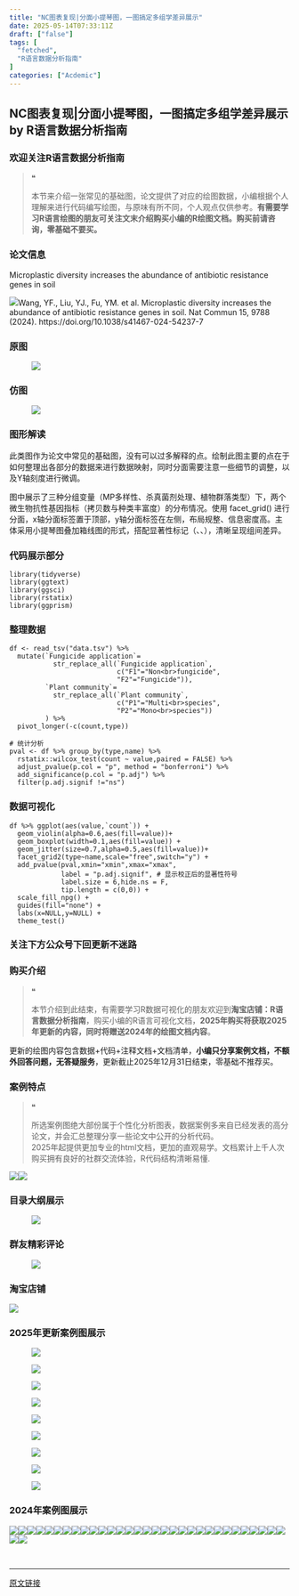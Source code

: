 ```yaml
---
title: "NC图表复现|分面小提琴图，一图搞定多组学差异展示"
date: 2025-05-14T07:33:11Z
draft: ["false"]
tags: [
  "fetched",
  "R语言数据分析指南"
]
categories: ["Acdemic"]
---
```

NC图表复现|分面小提琴图，一图搞定多组学差异展示 by R语言数据分析指南
------
<div><section data-tool="mdnice编辑器" data-website="https://www.mdnice.com" data-pm-slice="0 0 []"><h3 data-cacheurl="" data-remoteid="" data-tool="mdnice编辑器"><span></span><span><span leaf="">欢迎关注R语言数据分析指南</span></span><span></span></h3><blockquote><span><span leaf="">❝</span></span><p><span leaf="">本节来介绍一张常见的基础图，论文提供了对应的绘图数据，小编根据个人理解来进行代码编写绘图，与原味有所不同，个人观点仅供参考。</span><strong><span leaf="">有需要学习R语言绘图的朋友可关注文末介绍购买小编的R绘图文档。购买前请咨询，零基础不要买。</span></strong></p></blockquote><h3 data-cacheurl="" data-remoteid="" data-tool="mdnice编辑器"><span></span><span><span leaf="">论文信息</span></span><span></span></h3><p data-tool="mdnice编辑器"><span leaf="">Microplastic diversity increases the abundance of antibiotic resistance genes in soil</span></p><p data-tool="mdnice编辑器"><span leaf=""><img data-src="https://mmbiz.qpic.cn/mmbiz_png/EibnicgwScTAYykhTNqRC7V7jZHTHQ3g0J4WXNEdHpEdAsz39wB3Lwqylf4myGTA2gC40OCPbGOyk5JT0LADcIEA/640?wx_fmt=png&amp;from=appmsg" data-ratio="0.38981481481481484" data-type="png" data-w="1080" data-imgfileid="100046275" src="https://mmbiz.qpic.cn/mmbiz_png/EibnicgwScTAYykhTNqRC7V7jZHTHQ3g0J4WXNEdHpEdAsz39wB3Lwqylf4myGTA2gC40OCPbGOyk5JT0LADcIEA/640?wx_fmt=png&amp;from=appmsg">Wang, YF., Liu, YJ., Fu, YM. et al. Microplastic diversity increases the abundance of antibiotic resistance genes in soil. Nat Commun 15, 9788 (2024). https://doi.org/10.1038/s41467-024-54237-7</span></p><h3 data-cacheurl="" data-remoteid="" data-tool="mdnice编辑器"><span></span><span><span leaf="">原图</span></span><span></span></h3><figure data-tool="mdnice编辑器"><span leaf=""><img data-src="https://mmbiz.qpic.cn/mmbiz_png/EibnicgwScTAYykhTNqRC7V7jZHTHQ3g0JzA64xXVMc2yPcpHuMAKspib7sAKqUVibE4uXq22lwEJEeczdz3aQiapjA/640?wx_fmt=png&amp;from=appmsg" data-ratio="0.8187633262260128" data-type="png" data-w="938" data-imgfileid="100046277" src="https://mmbiz.qpic.cn/mmbiz_png/EibnicgwScTAYykhTNqRC7V7jZHTHQ3g0JzA64xXVMc2yPcpHuMAKspib7sAKqUVibE4uXq22lwEJEeczdz3aQiapjA/640?wx_fmt=png&amp;from=appmsg"></span></figure><h3 data-cacheurl="" data-remoteid="" data-tool="mdnice编辑器"><span></span><span><span leaf="">仿图</span></span><span></span></h3><figure data-tool="mdnice编辑器"><span leaf=""><img data-src="https://mmbiz.qpic.cn/mmbiz_png/EibnicgwScTAYykhTNqRC7V7jZHTHQ3g0JrbIHicYo7FgTOv5FoUhbbDA978mUpDtQkCiajhXwtr8x994Lcj3Z2fuA/640?wx_fmt=png&amp;from=appmsg" data-ratio="0.7657407407407407" data-type="png" data-w="1080" data-imgfileid="100046276" src="https://mmbiz.qpic.cn/mmbiz_png/EibnicgwScTAYykhTNqRC7V7jZHTHQ3g0JrbIHicYo7FgTOv5FoUhbbDA978mUpDtQkCiajhXwtr8x994Lcj3Z2fuA/640?wx_fmt=png&amp;from=appmsg"></span></figure><h3 data-cacheurl="" data-remoteid="" data-tool="mdnice编辑器"><span></span><span><span leaf="">图形解读</span></span><span></span></h3><p data-tool="mdnice编辑器"><span leaf="">此类图作为论文中常见的基础图，没有可以过多解释的点。绘制此图主要的点在于如何整理出各部分的数据来进行数据映射，同时分面需要注意一些细节的调整，以及Y轴刻度进行微调。</span></p><p data-tool="mdnice编辑器"><span leaf="">图中展示了三种分组变量（MP多样性、杀真菌剂处理、植物群落类型）下，两个微生物抗性基因指标（拷贝数与种类丰富度）的分布情况。使用 facet_grid() 进行分面，x轴分面标签置于顶部，y轴分面标签在左侧，布局规整、信息密度高。主体采用小提琴图叠加箱线图的形式，搭配显著性标记（、、），清晰呈现组间差异。</span></p><h3 data-cacheurl="" data-remoteid="" data-tool="mdnice编辑器"><span></span><span><span leaf="">代码展示部分</span></span><span></span></h3><pre data-tool="mdnice编辑器"><span data-cacheurl="" data-remoteid=""></span><code><span><span leaf="">library</span></span><span leaf="">(tidyverse)</span><span leaf=""><br></span><span><span leaf="">library</span></span><span leaf="">(ggtext)</span><span leaf=""><br></span><span><span leaf="">library</span></span><span leaf="">(ggsci)</span><span leaf=""><br></span><span><span leaf="">library</span></span><span leaf="">(rstatix)</span><span leaf=""><br></span><span><span leaf="">library</span></span><span leaf="">(ggprism)</span><span leaf=""><br></span></code></pre><h3 data-cacheurl="" data-remoteid="" data-tool="mdnice编辑器"><span></span><span><span leaf="">整理数据</span></span><span></span></h3><pre data-tool="mdnice编辑器"><span data-cacheurl="" data-remoteid=""></span><code><span leaf="">df &lt;- read_tsv(</span><span><span leaf="">"data.tsv"</span></span><span leaf="">) %&gt;% </span><span leaf=""><br></span><span leaf="">  mutate(`Fungicide application`=</span><span leaf=""><br></span><span leaf="">           str_replace_all(`Fungicide application`,</span><span leaf=""><br></span><span leaf="">                           c(</span><span><span leaf="">"F1"</span></span><span leaf="">=</span><span><span leaf="">"Non&lt;br&gt;fungicide"</span></span><span leaf="">,</span><span leaf=""><br></span><span leaf="">                           </span><span><span leaf="">"F2"</span></span><span leaf="">=</span><span><span leaf="">"Fungicide"</span></span><span leaf="">)),</span><span leaf=""><br></span><span leaf="">         `Plant community`= </span><span leaf=""><br></span><span leaf="">           str_replace_all(`Plant community`,</span><span leaf=""><br></span><span leaf="">                           c(</span><span><span leaf="">"P1"</span></span><span leaf="">=</span><span><span leaf="">"Multi&lt;br&gt;species"</span></span><span leaf="">,</span><span leaf=""><br></span><span leaf="">                           </span><span><span leaf="">"P2"</span></span><span leaf="">=</span><span><span leaf="">"Mono&lt;br&gt;species"</span></span><span leaf="">))</span><span leaf=""><br></span><span leaf="">         ) %&gt;% </span><span leaf=""><br></span><span leaf="">  pivot_longer(-c(count,type))</span><span leaf=""><br></span><span leaf=""><br></span><span><span leaf=""># 统计分析</span></span><span leaf=""><br></span><span leaf="">pval &lt;- df %&gt;% group_by(type,name) %&gt;%</span><span leaf=""><br></span><span leaf="">  rstatix::wilcox_test(count ~ value,paired = </span><span><span leaf="">FALSE</span></span><span leaf="">) %&gt;%</span><span leaf=""><br></span><span leaf="">  adjust_pvalue(p.col = </span><span><span leaf="">"p"</span></span><span leaf="">, method = </span><span><span leaf="">"bonferroni"</span></span><span leaf="">) %&gt;%</span><span leaf=""><br></span><span leaf="">  add_significance(p.col = </span><span><span leaf="">"p.adj"</span></span><span leaf="">) %&gt;% </span><span leaf=""><br></span><span leaf="">  filter(p.adj.signif !=</span><span><span leaf="">"ns"</span></span><span leaf="">)</span><span leaf=""><br></span></code></pre><h3 data-cacheurl="" data-remoteid="" data-tool="mdnice编辑器"><span></span><span><span leaf="">数据可视化</span></span><span></span></h3><pre data-tool="mdnice编辑器"><span data-cacheurl="" data-remoteid=""></span><code><span leaf="">df %&gt;% ggplot(aes(value,`count`)) +</span><span leaf=""><br></span><span leaf="">  geom_violin(alpha=</span><span><span leaf="">0.6</span></span><span leaf="">,aes(fill=value))+</span><span leaf=""><br></span><span leaf="">  geom_boxplot(width=</span><span><span leaf="">0.1</span></span><span leaf="">,aes(fill=value)) +</span><span leaf=""><br></span><span leaf="">  geom_jitter(size=</span><span><span leaf="">0.7</span></span><span leaf="">,alpha=</span><span><span leaf="">0.5</span></span><span leaf="">,aes(fill=value))+</span><span leaf=""><br></span><span leaf="">  facet_grid2(type~name,scale=</span><span><span leaf="">"free"</span></span><span leaf="">,</span><span><span leaf="">switch</span></span><span leaf="">=</span><span><span leaf="">"y"</span></span><span leaf="">) +</span><span leaf=""><br></span><span leaf="">  add_pvalue(pval,xmin=</span><span><span leaf="">"xmin"</span></span><span leaf="">,xmax=</span><span><span leaf="">"xmax"</span></span><span leaf="">, </span><span leaf=""><br></span><span leaf="">             label = </span><span><span leaf="">"p.adj.signif"</span></span><span leaf="">, </span><span><span leaf=""># 显示校正后的显著性符号</span></span><span leaf=""><br></span><span leaf="">             label.size = </span><span><span leaf="">6</span></span><span leaf="">,hide.ns = </span><span><span leaf="">F</span></span><span leaf="">, </span><span leaf=""><br></span><span leaf="">             tip.length = c(</span><span><span leaf="">0</span></span><span leaf="">,</span><span><span leaf="">0</span></span><span leaf="">)) +</span><span leaf=""><br></span><span leaf="">  scale_fill_npg() +</span><span leaf=""><br></span><span leaf="">  guides(fill=</span><span><span leaf="">"none"</span></span><span leaf="">) +</span><span leaf=""><br></span><span leaf="">  labs(x=</span><span><span leaf="">NULL</span></span><span leaf="">,y=</span><span><span leaf="">NULL</span></span><span leaf="">) +</span><span leaf=""><br></span><span leaf="">  theme_test()</span><span leaf=""><br></span></code></pre><h3 data-cacheurl="" data-remoteid="" data-tool="mdnice编辑器"><span></span><span><span leaf="">关注下方公众号下回更新不迷路</span></span><span></span></h3><section nodeleaf=""><mp-common-profile data-pluginname="mpprofile" data-nickname="R语言数据分析指南" data-alias="YanJANtwo" data-from="0" data-headimg="http://mmbiz.qpic.cn/mmbiz_png/EibnicgwScTAZF0rpeZII9Ltl26VbVagriczTria1fib3XgjwwHEHFjPzkmGpqWDVVHBSzhENictUM2iavAKiaM5lc9USw/0?wx_fmt=png" data-signature="R语言重症爱好者，喜欢绘制各种精美的图表，喜欢的小伙伴可以关注我，跟我一起学习" data-id="Mzg3MzQzNTYzMw==" data-is_biz_ban="0" data-service_type="1" data-verify_status="0"></mp-common-profile></section><h3 data-cacheurl="" data-remoteid="" data-tool="mdnice编辑器"><span></span><span><span leaf="">购买介绍</span></span><span></span></h3><blockquote><span><span leaf="">❝</span></span><p><span leaf="">本节介绍到此结束，有需要学习R数据可视化的朋友欢迎到</span><strong><span leaf="">淘宝店铺：R语言数据分析指南</span></strong><span leaf="">，购买小编的R语言可视化文档，</span><strong><span leaf="">2025年购买将获取2025年更新的内容，同时将赠送2024年的绘图文档内容</span></strong><span leaf="">。</span></p></blockquote><p data-tool="mdnice编辑器"><span leaf="">更新的绘图内容包含数据+代码+注释文档+文档清单，</span><strong><span leaf="">小编只分享案例文档，不额外回答问题，无答疑服务</span></strong><span leaf="">，更新截止2025年12月31日结束，零基础不推荐买。</span></p><h3 data-cacheurl="" data-remoteid="" data-tool="mdnice编辑器"><span></span><span><span leaf="">案例特点</span></span><span></span></h3><blockquote><span><span leaf="">❝</span></span><p><span leaf="">所选案例图绝大部份属于个性化分析图表，数据案例多来自已经发表的高分论文，并会汇总整理分享一些论文中公开的分析代码。</span><span leaf=""><br></span><span leaf="">2025年起提供更加专业的html文档，更加的直观易学。文档累计上千人次购买拥有良好的社群交流体验，R代码结构清晰易懂.</span></p></blockquote><p data-tool="mdnice编辑器"><span leaf=""><img data-src="https://mmbiz.qpic.cn/mmbiz_png/EibnicgwScTAYykhTNqRC7V7jZHTHQ3g0JWjAYFwv9CwlkialibNanH05JWMIl63jFQhiaqP4HazwZQoibG4z8ibpHkvg/640?wx_fmt=png&amp;from=appmsg" data-ratio="0.9481481481481482" data-type="png" data-w="1080" data-imgfileid="100046279" src="https://mmbiz.qpic.cn/mmbiz_png/EibnicgwScTAYykhTNqRC7V7jZHTHQ3g0JWjAYFwv9CwlkialibNanH05JWMIl63jFQhiaqP4HazwZQoibG4z8ibpHkvg/640?wx_fmt=png&amp;from=appmsg"><img data-src="https://mmbiz.qpic.cn/mmbiz_png/EibnicgwScTAYykhTNqRC7V7jZHTHQ3g0Jqjb4I1XIDFNwGLhC56YrEXJPl6ez9x3Np2Uibribxic72l0hNqvxs1ejg/640?wx_fmt=png&amp;from=appmsg" data-ratio="0.8712962962962963" data-type="png" data-w="1080" data-imgfileid="100046278" src="https://mmbiz.qpic.cn/mmbiz_png/EibnicgwScTAYykhTNqRC7V7jZHTHQ3g0Jqjb4I1XIDFNwGLhC56YrEXJPl6ez9x3Np2Uibribxic72l0hNqvxs1ejg/640?wx_fmt=png&amp;from=appmsg"></span></p><h3 data-cacheurl="" data-remoteid="" data-tool="mdnice编辑器"><span></span><span><span leaf="">目录大纲展示</span></span><span></span></h3><figure data-tool="mdnice编辑器"><span leaf=""><img data-src="https://mmbiz.qpic.cn/mmbiz_png/EibnicgwScTAYykhTNqRC7V7jZHTHQ3g0JX5MickcibyXyoSbCdAZibvBy771HNpZibEnjSnuGOyqa8aLT73BRLNTicEg/640?wx_fmt=png&amp;from=appmsg" data-ratio="0.44351851851851853" data-type="png" data-w="1080" data-imgfileid="100046283" src="https://mmbiz.qpic.cn/mmbiz_png/EibnicgwScTAYykhTNqRC7V7jZHTHQ3g0JX5MickcibyXyoSbCdAZibvBy771HNpZibEnjSnuGOyqa8aLT73BRLNTicEg/640?wx_fmt=png&amp;from=appmsg"></span></figure><h3 data-cacheurl="" data-remoteid="" data-tool="mdnice编辑器"><span></span><span><span leaf="">群友精彩评论</span></span><span></span></h3><figure data-tool="mdnice编辑器"><span leaf=""><img data-src="https://mmbiz.qpic.cn/mmbiz_png/EibnicgwScTAYykhTNqRC7V7jZHTHQ3g0JiahOQwFowmey8TcG8QruVXQIFoxlCdKd7wvHcyia3AsNVLrlNcJOVqLA/640?wx_fmt=png&amp;from=appmsg" data-ratio="0.4546296296296296" data-type="png" data-w="1080" data-imgfileid="100046280" src="https://mmbiz.qpic.cn/mmbiz_png/EibnicgwScTAYykhTNqRC7V7jZHTHQ3g0JiahOQwFowmey8TcG8QruVXQIFoxlCdKd7wvHcyia3AsNVLrlNcJOVqLA/640?wx_fmt=png&amp;from=appmsg"></span></figure><h3 data-cacheurl="" data-remoteid="" data-tool="mdnice编辑器"><span></span><span><span leaf="">淘宝店铺</span></span><span></span></h3><section nodeleaf=""><img data-src="https://mmbiz.qpic.cn/mmbiz_jpg/EibnicgwScTAbvhPDLGT8NaialEsht92PTYNJWpmVLfoYGic1uha5FyBrDCibibZCLjiazgvpT1XcdwibfVywD2el0VAgg/640?wx_fmt=jpeg" data-ratio="1.0210420841683367" data-s="300,640" data-type="jpeg" data-w="998" type="block" data-imgfileid="100019415" src="https://mmbiz.qpic.cn/mmbiz_jpg/EibnicgwScTAbvhPDLGT8NaialEsht92PTYNJWpmVLfoYGic1uha5FyBrDCibibZCLjiazgvpT1XcdwibfVywD2el0VAgg/640?wx_fmt=jpeg"></section><h3 data-cacheurl="" data-remoteid="" data-tool="mdnice编辑器"><span></span><span><span leaf="">2025年更新案例图展示</span></span><span></span></h3><figure data-tool="mdnice编辑器"><span leaf=""><img data-src="https://mmbiz.qpic.cn/mmbiz_jpg/EibnicgwScTAYykhTNqRC7V7jZHTHQ3g0Jzibeb4wP1IJ2YuvjPLoeKG1icUPIo3EJb4allQnGzpbpnibFkQDvDUuVw/640?wx_fmt=jpeg&amp;from=appmsg" data-ratio="0.475" data-type="jpeg" data-w="1080" data-imgfileid="100046282" src="https://mmbiz.qpic.cn/mmbiz_jpg/EibnicgwScTAYykhTNqRC7V7jZHTHQ3g0Jzibeb4wP1IJ2YuvjPLoeKG1icUPIo3EJb4allQnGzpbpnibFkQDvDUuVw/640?wx_fmt=jpeg&amp;from=appmsg"></span></figure><figure data-tool="mdnice编辑器"><span leaf=""><img data-src="https://mmbiz.qpic.cn/mmbiz_jpg/EibnicgwScTAYykhTNqRC7V7jZHTHQ3g0Jv794w1dhXwAyIHs486owhmsGUuPWg21R45eLDlQ2jvmO24rfJ1mbCQ/640?wx_fmt=jpeg&amp;from=appmsg" data-ratio="0.42777777777777776" data-type="jpeg" data-w="1080" data-imgfileid="100046284" src="https://mmbiz.qpic.cn/mmbiz_jpg/EibnicgwScTAYykhTNqRC7V7jZHTHQ3g0Jv794w1dhXwAyIHs486owhmsGUuPWg21R45eLDlQ2jvmO24rfJ1mbCQ/640?wx_fmt=jpeg&amp;from=appmsg"></span></figure><figure data-tool="mdnice编辑器"><span leaf=""><img data-src="https://mmbiz.qpic.cn/mmbiz_jpg/EibnicgwScTAYykhTNqRC7V7jZHTHQ3g0JSsnspcftm7Cnhiae7evaiclfg68AygBRZJhAXuVzsibL4mp4FcTM9lKdQ/640?wx_fmt=jpeg&amp;from=appmsg" data-ratio="0.41944444444444445" data-type="jpeg" data-w="1080" data-imgfileid="100046281" src="https://mmbiz.qpic.cn/mmbiz_jpg/EibnicgwScTAYykhTNqRC7V7jZHTHQ3g0JSsnspcftm7Cnhiae7evaiclfg68AygBRZJhAXuVzsibL4mp4FcTM9lKdQ/640?wx_fmt=jpeg&amp;from=appmsg"></span></figure><figure data-tool="mdnice编辑器"><span leaf=""><img data-src="https://mmbiz.qpic.cn/mmbiz_jpg/EibnicgwScTAYykhTNqRC7V7jZHTHQ3g0Jm1jFYLsWwuPkMm2ZtBiblCkXUwaAHQVHDZctlqIP9ClE721EMNViciaUw/640?wx_fmt=jpeg&amp;from=appmsg" data-ratio="0.4287037037037037" data-type="jpeg" data-w="1080" data-imgfileid="100046287" src="https://mmbiz.qpic.cn/mmbiz_jpg/EibnicgwScTAYykhTNqRC7V7jZHTHQ3g0Jm1jFYLsWwuPkMm2ZtBiblCkXUwaAHQVHDZctlqIP9ClE721EMNViciaUw/640?wx_fmt=jpeg&amp;from=appmsg"></span></figure><figure data-tool="mdnice编辑器"><span leaf=""><img data-src="https://mmbiz.qpic.cn/mmbiz_jpg/EibnicgwScTAYykhTNqRC7V7jZHTHQ3g0JAHviaqqBSoFOeRnjFkIYUH9nUic2X6XxhMicRnDPGib0de6G82zxG0pZJg/640?wx_fmt=jpeg&amp;from=appmsg" data-ratio="0.42592592592592593" data-type="jpeg" data-w="1080" data-imgfileid="100046289" src="https://mmbiz.qpic.cn/mmbiz_jpg/EibnicgwScTAYykhTNqRC7V7jZHTHQ3g0JAHviaqqBSoFOeRnjFkIYUH9nUic2X6XxhMicRnDPGib0de6G82zxG0pZJg/640?wx_fmt=jpeg&amp;from=appmsg"></span></figure><figure data-tool="mdnice编辑器"><span leaf=""><img data-src="https://mmbiz.qpic.cn/mmbiz_jpg/EibnicgwScTAYykhTNqRC7V7jZHTHQ3g0J6T5f77aWb774jqjnFLj97mMnv6mcOuG2N4aXTgunUPmvfSTcFugfqw/640?wx_fmt=jpeg&amp;from=appmsg" data-ratio="0.4212962962962963" data-type="jpeg" data-w="1080" data-imgfileid="100046288" src="https://mmbiz.qpic.cn/mmbiz_jpg/EibnicgwScTAYykhTNqRC7V7jZHTHQ3g0J6T5f77aWb774jqjnFLj97mMnv6mcOuG2N4aXTgunUPmvfSTcFugfqw/640?wx_fmt=jpeg&amp;from=appmsg"></span></figure><figure data-tool="mdnice编辑器"><span leaf=""><img data-src="https://mmbiz.qpic.cn/mmbiz_png/EibnicgwScTAYykhTNqRC7V7jZHTHQ3g0JJsgQ0wPAx2zPvrASCd09MLGpV9l8up0pK8Mx8BxWgl017G2detibGIQ/640?wx_fmt=png&amp;from=appmsg" data-ratio="0.4255555555555556" data-type="png" data-w="900" data-imgfileid="100046286" src="https://mmbiz.qpic.cn/mmbiz_png/EibnicgwScTAYykhTNqRC7V7jZHTHQ3g0JJsgQ0wPAx2zPvrASCd09MLGpV9l8up0pK8Mx8BxWgl017G2detibGIQ/640?wx_fmt=png&amp;from=appmsg"></span></figure><figure data-tool="mdnice编辑器"><span leaf=""><img data-src="https://mmbiz.qpic.cn/mmbiz_png/EibnicgwScTAYykhTNqRC7V7jZHTHQ3g0JGYktfR2Ne7QTDJlODbAVWiakRYpeE9qTVmVGXsjgov2RwNHqb2ibeDtw/640?wx_fmt=png&amp;from=appmsg" data-ratio="0.4255555555555556" data-type="png" data-w="900" data-imgfileid="100046285" src="https://mmbiz.qpic.cn/mmbiz_png/EibnicgwScTAYykhTNqRC7V7jZHTHQ3g0JGYktfR2Ne7QTDJlODbAVWiakRYpeE9qTVmVGXsjgov2RwNHqb2ibeDtw/640?wx_fmt=png&amp;from=appmsg"></span></figure><figure data-tool="mdnice编辑器"><span leaf=""><img data-src="https://mmbiz.qpic.cn/mmbiz_png/EibnicgwScTAYykhTNqRC7V7jZHTHQ3g0JnC30RiacMRUthKwoPe86ibSL5eaLxDIIG4BYgfYaAGz7hFS9laicSwV5Q/640?wx_fmt=png&amp;from=appmsg" data-ratio="0.4255555555555556" data-type="png" data-w="900" data-imgfileid="100046293" src="https://mmbiz.qpic.cn/mmbiz_png/EibnicgwScTAYykhTNqRC7V7jZHTHQ3g0JnC30RiacMRUthKwoPe86ibSL5eaLxDIIG4BYgfYaAGz7hFS9laicSwV5Q/640?wx_fmt=png&amp;from=appmsg"></span></figure><h3 data-cacheurl="" data-remoteid="" data-tool="mdnice编辑器"><span></span><span><span leaf="">2024年案例图展示</span></span><span></span></h3><p data-tool="mdnice编辑器"><span leaf=""><img data-src="https://mmbiz.qpic.cn/mmbiz_png/EibnicgwScTAYykhTNqRC7V7jZHTHQ3g0JYvrD54f4xfic3iaZWkvdAso7gSPJTybIHQrJCgPUgiam7ysYFAKzJn2KA/640?wx_fmt=png&amp;from=appmsg" data-ratio="0.4255555555555556" data-type="png" data-w="900" data-imgfileid="100046290" src="https://mmbiz.qpic.cn/mmbiz_png/EibnicgwScTAYykhTNqRC7V7jZHTHQ3g0JYvrD54f4xfic3iaZWkvdAso7gSPJTybIHQrJCgPUgiam7ysYFAKzJn2KA/640?wx_fmt=png&amp;from=appmsg"><img data-src="https://mmbiz.qpic.cn/mmbiz_png/EibnicgwScTAYykhTNqRC7V7jZHTHQ3g0JVyPib1xzB9ib4S23mAb8icEHHYmWk3FEYxhqRibdncH8dQtbmibcGoQRLEg/640?wx_fmt=png&amp;from=appmsg" data-ratio="0.4255555555555556" data-type="png" data-w="900" data-imgfileid="100046291" src="https://mmbiz.qpic.cn/mmbiz_png/EibnicgwScTAYykhTNqRC7V7jZHTHQ3g0JVyPib1xzB9ib4S23mAb8icEHHYmWk3FEYxhqRibdncH8dQtbmibcGoQRLEg/640?wx_fmt=png&amp;from=appmsg"><img data-src="https://mmbiz.qpic.cn/mmbiz_png/EibnicgwScTAYykhTNqRC7V7jZHTHQ3g0J4HSUOFu53v5LkZgZNhUMjkiauWDnRcBNZwGeuhiaVR2c2d0deKpJQAWQ/640?wx_fmt=png&amp;from=appmsg" data-ratio="0.4255555555555556" data-type="png" data-w="900" data-imgfileid="100046292" src="https://mmbiz.qpic.cn/mmbiz_png/EibnicgwScTAYykhTNqRC7V7jZHTHQ3g0J4HSUOFu53v5LkZgZNhUMjkiauWDnRcBNZwGeuhiaVR2c2d0deKpJQAWQ/640?wx_fmt=png&amp;from=appmsg"><img data-src="https://mmbiz.qpic.cn/mmbiz_png/EibnicgwScTAYykhTNqRC7V7jZHTHQ3g0JCZOGDNIDhW1bgL5motibGC1g1P10GFtNtc7g7zYARFG21MFsvYshQQA/640?wx_fmt=png&amp;from=appmsg" data-ratio="0.4255555555555556" data-type="png" data-w="900" data-imgfileid="100046294" src="https://mmbiz.qpic.cn/mmbiz_png/EibnicgwScTAYykhTNqRC7V7jZHTHQ3g0JCZOGDNIDhW1bgL5motibGC1g1P10GFtNtc7g7zYARFG21MFsvYshQQA/640?wx_fmt=png&amp;from=appmsg"><img data-src="https://mmbiz.qpic.cn/mmbiz_png/EibnicgwScTAYykhTNqRC7V7jZHTHQ3g0JWDEPweAvbg6o2hWc7q3iawQPaFezDRbXXqELHD8MBRDQrUnMc2CT5Pg/640?wx_fmt=png&amp;from=appmsg" data-ratio="0.4255555555555556" data-type="png" data-w="900" data-imgfileid="100046295" src="https://mmbiz.qpic.cn/mmbiz_png/EibnicgwScTAYykhTNqRC7V7jZHTHQ3g0JWDEPweAvbg6o2hWc7q3iawQPaFezDRbXXqELHD8MBRDQrUnMc2CT5Pg/640?wx_fmt=png&amp;from=appmsg"><img data-src="https://mmbiz.qpic.cn/mmbiz_png/EibnicgwScTAYykhTNqRC7V7jZHTHQ3g0JWAKTrFic4Fw0sH3PO7BibXtbM0icsTibibVc9R0GibmOqxSqibjc1qTm0658Q/640?wx_fmt=png&amp;from=appmsg" data-ratio="0.4255555555555556" data-type="png" data-w="900" data-imgfileid="100046297" src="https://mmbiz.qpic.cn/mmbiz_png/EibnicgwScTAYykhTNqRC7V7jZHTHQ3g0JWAKTrFic4Fw0sH3PO7BibXtbM0icsTibibVc9R0GibmOqxSqibjc1qTm0658Q/640?wx_fmt=png&amp;from=appmsg"><img data-src="https://mmbiz.qpic.cn/mmbiz_png/EibnicgwScTAYykhTNqRC7V7jZHTHQ3g0JmceYAHKeAPr0ngWOSLiacuGbWwcibX3fWDSyWlTarW5TfaibicBTBGx0pQ/640?wx_fmt=png&amp;from=appmsg" data-ratio="0.4255555555555556" data-type="png" data-w="900" data-imgfileid="100046298" src="https://mmbiz.qpic.cn/mmbiz_png/EibnicgwScTAYykhTNqRC7V7jZHTHQ3g0JmceYAHKeAPr0ngWOSLiacuGbWwcibX3fWDSyWlTarW5TfaibicBTBGx0pQ/640?wx_fmt=png&amp;from=appmsg"><img data-src="https://mmbiz.qpic.cn/mmbiz_png/EibnicgwScTAYykhTNqRC7V7jZHTHQ3g0J0Czq04RoPkcgFYOv9THbcPvicATnmFIRnic3ziaalq5zAwn0RkPjrvhsg/640?wx_fmt=png&amp;from=appmsg" data-ratio="0.4255555555555556" data-type="png" data-w="900" data-imgfileid="100046296" src="https://mmbiz.qpic.cn/mmbiz_png/EibnicgwScTAYykhTNqRC7V7jZHTHQ3g0J0Czq04RoPkcgFYOv9THbcPvicATnmFIRnic3ziaalq5zAwn0RkPjrvhsg/640?wx_fmt=png&amp;from=appmsg"><img data-src="https://mmbiz.qpic.cn/mmbiz_png/EibnicgwScTAYykhTNqRC7V7jZHTHQ3g0JfHroQyqMgvY4IESyX5X4LNPXrS5oTng6wsbIZ16zUnp1Q9qBiahm0Nw/640?wx_fmt=png&amp;from=appmsg" data-ratio="0.4255555555555556" data-type="png" data-w="900" data-imgfileid="100046299" src="https://mmbiz.qpic.cn/mmbiz_png/EibnicgwScTAYykhTNqRC7V7jZHTHQ3g0JfHroQyqMgvY4IESyX5X4LNPXrS5oTng6wsbIZ16zUnp1Q9qBiahm0Nw/640?wx_fmt=png&amp;from=appmsg"><img data-src="https://mmbiz.qpic.cn/mmbiz_png/EibnicgwScTAYykhTNqRC7V7jZHTHQ3g0J5CxEELbzVLle5FaTia9sAzCNywIMCqXiazcBiaIFeYboicqm10ReIrgPbQ/640?wx_fmt=png&amp;from=appmsg" data-ratio="0.4255555555555556" data-type="png" data-w="900" data-imgfileid="100046302" src="https://mmbiz.qpic.cn/mmbiz_png/EibnicgwScTAYykhTNqRC7V7jZHTHQ3g0J5CxEELbzVLle5FaTia9sAzCNywIMCqXiazcBiaIFeYboicqm10ReIrgPbQ/640?wx_fmt=png&amp;from=appmsg"><img data-src="https://mmbiz.qpic.cn/mmbiz_png/EibnicgwScTAYykhTNqRC7V7jZHTHQ3g0JL4F0NOgIE4cqWL763S3pSqVL0OMicrJHSbjuueOjmhHraeVCRwhQ76Q/640?wx_fmt=png&amp;from=appmsg" data-ratio="0.4255555555555556" data-type="png" data-w="900" data-imgfileid="100046304" src="https://mmbiz.qpic.cn/mmbiz_png/EibnicgwScTAYykhTNqRC7V7jZHTHQ3g0JL4F0NOgIE4cqWL763S3pSqVL0OMicrJHSbjuueOjmhHraeVCRwhQ76Q/640?wx_fmt=png&amp;from=appmsg"><img data-src="https://mmbiz.qpic.cn/mmbiz_png/EibnicgwScTAYykhTNqRC7V7jZHTHQ3g0JqWJJrAb2axYHe0boNmpLjdOwz2aBxGxDgrRdP5HtXKrzGmia0wQkJXA/640?wx_fmt=png&amp;from=appmsg" data-ratio="0.4255555555555556" data-type="png" data-w="900" data-imgfileid="100046300" src="https://mmbiz.qpic.cn/mmbiz_png/EibnicgwScTAYykhTNqRC7V7jZHTHQ3g0JqWJJrAb2axYHe0boNmpLjdOwz2aBxGxDgrRdP5HtXKrzGmia0wQkJXA/640?wx_fmt=png&amp;from=appmsg"><img data-src="https://mmbiz.qpic.cn/mmbiz_png/EibnicgwScTAYykhTNqRC7V7jZHTHQ3g0Jb81iaBDjcMrF4VmrdtKMnV1xMyYrVRHRgOjuulu2rYAj2aSZsdIQTRQ/640?wx_fmt=png&amp;from=appmsg" data-ratio="0.4255555555555556" data-type="png" data-w="900" data-imgfileid="100046301" src="https://mmbiz.qpic.cn/mmbiz_png/EibnicgwScTAYykhTNqRC7V7jZHTHQ3g0Jb81iaBDjcMrF4VmrdtKMnV1xMyYrVRHRgOjuulu2rYAj2aSZsdIQTRQ/640?wx_fmt=png&amp;from=appmsg"><img data-src="https://mmbiz.qpic.cn/mmbiz_png/EibnicgwScTAYykhTNqRC7V7jZHTHQ3g0JqDzwO2uuk0dic24blqibOwriaaIxnoIhx1Q6SLbT2WSgMJ4FibVDMRXzFQ/640?wx_fmt=png&amp;from=appmsg" data-ratio="0.4255555555555556" data-type="png" data-w="900" data-imgfileid="100046303" src="https://mmbiz.qpic.cn/mmbiz_png/EibnicgwScTAYykhTNqRC7V7jZHTHQ3g0JqDzwO2uuk0dic24blqibOwriaaIxnoIhx1Q6SLbT2WSgMJ4FibVDMRXzFQ/640?wx_fmt=png&amp;from=appmsg"><img data-src="https://mmbiz.qpic.cn/mmbiz_png/EibnicgwScTAYykhTNqRC7V7jZHTHQ3g0JT0f0bRicygCk8thnGzfdaWpqcMEoRwVtMOYasjQgEsQopdTRWWJWLNw/640?wx_fmt=png&amp;from=appmsg" data-ratio="0.4255555555555556" data-type="png" data-w="900" data-imgfileid="100046305" src="https://mmbiz.qpic.cn/mmbiz_png/EibnicgwScTAYykhTNqRC7V7jZHTHQ3g0JT0f0bRicygCk8thnGzfdaWpqcMEoRwVtMOYasjQgEsQopdTRWWJWLNw/640?wx_fmt=png&amp;from=appmsg"><img data-src="https://mmbiz.qpic.cn/mmbiz_png/EibnicgwScTAYykhTNqRC7V7jZHTHQ3g0JbwBRd59FQfwyTHY2OOq5Lib1DJg5DmLr7jLrxgMBUUC4FkbYJIdQ84Q/640?wx_fmt=png&amp;from=appmsg" data-ratio="0.4255555555555556" data-type="png" data-w="900" data-imgfileid="100046307" src="https://mmbiz.qpic.cn/mmbiz_png/EibnicgwScTAYykhTNqRC7V7jZHTHQ3g0JbwBRd59FQfwyTHY2OOq5Lib1DJg5DmLr7jLrxgMBUUC4FkbYJIdQ84Q/640?wx_fmt=png&amp;from=appmsg"><img data-src="https://mmbiz.qpic.cn/mmbiz_png/EibnicgwScTAYykhTNqRC7V7jZHTHQ3g0JENBHc9ibMDmMrYValetfu1v73AtqgIU4vhLIm5EHmGW2Gs6niaJIY0ibg/640?wx_fmt=png&amp;from=appmsg" data-ratio="0.4255555555555556" data-type="png" data-w="900" data-imgfileid="100046308" src="https://mmbiz.qpic.cn/mmbiz_png/EibnicgwScTAYykhTNqRC7V7jZHTHQ3g0JENBHc9ibMDmMrYValetfu1v73AtqgIU4vhLIm5EHmGW2Gs6niaJIY0ibg/640?wx_fmt=png&amp;from=appmsg"><img data-src="https://mmbiz.qpic.cn/mmbiz_png/EibnicgwScTAYykhTNqRC7V7jZHTHQ3g0JL1FXfvXSKyUPrVeibrdfk5ib72HytBI7psST5hZ26NNEckZ9LNmqqYFw/640?wx_fmt=png&amp;from=appmsg" data-ratio="0.4255555555555556" data-type="png" data-w="900" data-imgfileid="100046306" src="https://mmbiz.qpic.cn/mmbiz_png/EibnicgwScTAYykhTNqRC7V7jZHTHQ3g0JL1FXfvXSKyUPrVeibrdfk5ib72HytBI7psST5hZ26NNEckZ9LNmqqYFw/640?wx_fmt=png&amp;from=appmsg"><img data-src="https://mmbiz.qpic.cn/mmbiz_png/EibnicgwScTAYykhTNqRC7V7jZHTHQ3g0Jd04Ereeb2lEiaSFl2DEjiapiaZvckADJ4EAzHibBrYvVuE8zxeaKBxkFeA/640?wx_fmt=png&amp;from=appmsg" data-ratio="0.4255555555555556" data-type="png" data-w="900" data-imgfileid="100046309" src="https://mmbiz.qpic.cn/mmbiz_png/EibnicgwScTAYykhTNqRC7V7jZHTHQ3g0Jd04Ereeb2lEiaSFl2DEjiapiaZvckADJ4EAzHibBrYvVuE8zxeaKBxkFeA/640?wx_fmt=png&amp;from=appmsg"><img data-src="https://mmbiz.qpic.cn/mmbiz_png/EibnicgwScTAYykhTNqRC7V7jZHTHQ3g0JchVVYOgiaqGcO1beDqjHyNqqW6icfuQImfb0ials9guLETc9mpznBAskA/640?wx_fmt=png&amp;from=appmsg" data-ratio="0.4255555555555556" data-type="png" data-w="900" data-imgfileid="100046310" src="https://mmbiz.qpic.cn/mmbiz_png/EibnicgwScTAYykhTNqRC7V7jZHTHQ3g0JchVVYOgiaqGcO1beDqjHyNqqW6icfuQImfb0ials9guLETc9mpznBAskA/640?wx_fmt=png&amp;from=appmsg"><img data-src="https://mmbiz.qpic.cn/mmbiz_png/EibnicgwScTAYykhTNqRC7V7jZHTHQ3g0JR4Jv2sxtib7ET77nwOALy6xicmoTWcgJvqEICza2cKaB2JEYeouv0iaBg/640?wx_fmt=png&amp;from=appmsg" data-ratio="0.4255555555555556" data-type="png" data-w="900" data-imgfileid="100046314" src="https://mmbiz.qpic.cn/mmbiz_png/EibnicgwScTAYykhTNqRC7V7jZHTHQ3g0JR4Jv2sxtib7ET77nwOALy6xicmoTWcgJvqEICza2cKaB2JEYeouv0iaBg/640?wx_fmt=png&amp;from=appmsg"><img data-src="https://mmbiz.qpic.cn/mmbiz_png/EibnicgwScTAYykhTNqRC7V7jZHTHQ3g0JPiajAcf9hxxCPxWe2giaxpKd6EqhWXSrB3U5R76rgBdVfFEImPLzbSpQ/640?wx_fmt=png&amp;from=appmsg" data-ratio="0.4255555555555556" data-type="png" data-w="900" data-imgfileid="100046313" src="https://mmbiz.qpic.cn/mmbiz_png/EibnicgwScTAYykhTNqRC7V7jZHTHQ3g0JPiajAcf9hxxCPxWe2giaxpKd6EqhWXSrB3U5R76rgBdVfFEImPLzbSpQ/640?wx_fmt=png&amp;from=appmsg"><img data-src="https://mmbiz.qpic.cn/mmbiz_png/EibnicgwScTAYykhTNqRC7V7jZHTHQ3g0JWWNMfzgd5IEbXuIES0rsjxqM0icBykoNw7K2Xk8ibA9fhEBicJEQsX32A/640?wx_fmt=png&amp;from=appmsg" data-ratio="0.4255555555555556" data-type="png" data-w="900" data-imgfileid="100046311" src="https://mmbiz.qpic.cn/mmbiz_png/EibnicgwScTAYykhTNqRC7V7jZHTHQ3g0JWWNMfzgd5IEbXuIES0rsjxqM0icBykoNw7K2Xk8ibA9fhEBicJEQsX32A/640?wx_fmt=png&amp;from=appmsg"><img data-src="https://mmbiz.qpic.cn/mmbiz_png/EibnicgwScTAYykhTNqRC7V7jZHTHQ3g0J8jYic4RNnwdd4sicGqdzibcBF7QB6sa0PH7tQiccq2gKPsk20L0uSklS0A/640?wx_fmt=png&amp;from=appmsg" data-ratio="0.4255555555555556" data-type="png" data-w="900" data-imgfileid="100046312" src="https://mmbiz.qpic.cn/mmbiz_png/EibnicgwScTAYykhTNqRC7V7jZHTHQ3g0J8jYic4RNnwdd4sicGqdzibcBF7QB6sa0PH7tQiccq2gKPsk20L0uSklS0A/640?wx_fmt=png&amp;from=appmsg"><img data-src="https://mmbiz.qpic.cn/mmbiz_png/EibnicgwScTAYykhTNqRC7V7jZHTHQ3g0JcMOaovllBibe44S2d4FQngzRNficX2I4mJWWzVw9l2JIx2y1TcaSVejQ/640?wx_fmt=png&amp;from=appmsg" data-ratio="0.4255555555555556" data-type="png" data-w="900" data-imgfileid="100046318" src="https://mmbiz.qpic.cn/mmbiz_png/EibnicgwScTAYykhTNqRC7V7jZHTHQ3g0JcMOaovllBibe44S2d4FQngzRNficX2I4mJWWzVw9l2JIx2y1TcaSVejQ/640?wx_fmt=png&amp;from=appmsg"><img data-src="https://mmbiz.qpic.cn/mmbiz_png/EibnicgwScTAYykhTNqRC7V7jZHTHQ3g0JZP2s5ek50QvG6J7ichyIJTjGH7iaBChuvWX6ibEzg2VicMjaZq87WaoTRA/640?wx_fmt=png&amp;from=appmsg" data-ratio="0.4255555555555556" data-type="png" data-w="900" data-imgfileid="100046316" src="https://mmbiz.qpic.cn/mmbiz_png/EibnicgwScTAYykhTNqRC7V7jZHTHQ3g0JZP2s5ek50QvG6J7ichyIJTjGH7iaBChuvWX6ibEzg2VicMjaZq87WaoTRA/640?wx_fmt=png&amp;from=appmsg"><img data-src="https://mmbiz.qpic.cn/mmbiz_png/EibnicgwScTAYykhTNqRC7V7jZHTHQ3g0JL0P2rpWcRkBnCqU87FuKYEmTiaddNmibvGa1IDq80Q05UkSjEkLHIRuA/640?wx_fmt=png&amp;from=appmsg" data-ratio="0.4255555555555556" data-type="png" data-w="900" data-imgfileid="100046317" src="https://mmbiz.qpic.cn/mmbiz_png/EibnicgwScTAYykhTNqRC7V7jZHTHQ3g0JL0P2rpWcRkBnCqU87FuKYEmTiaddNmibvGa1IDq80Q05UkSjEkLHIRuA/640?wx_fmt=png&amp;from=appmsg"><img data-src="https://mmbiz.qpic.cn/mmbiz_png/EibnicgwScTAYykhTNqRC7V7jZHTHQ3g0JwDlTnVptRpeicJkwZcT0mdtaKPhp8zLldPuExSibibO7iadBQDjrL3icdGw/640?wx_fmt=png&amp;from=appmsg" data-ratio="0.4255555555555556" data-type="png" data-w="900" data-imgfileid="100046319" src="https://mmbiz.qpic.cn/mmbiz_png/EibnicgwScTAYykhTNqRC7V7jZHTHQ3g0JwDlTnVptRpeicJkwZcT0mdtaKPhp8zLldPuExSibibO7iadBQDjrL3icdGw/640?wx_fmt=png&amp;from=appmsg"><img data-src="https://mmbiz.qpic.cn/mmbiz_png/EibnicgwScTAYykhTNqRC7V7jZHTHQ3g0JQPjocG5QeBq83I6ia1XXDAbfyEGHHrBKeRf5v7ggj6aSwkmq7oBWwibQ/640?wx_fmt=png&amp;from=appmsg" data-ratio="0.4255555555555556" data-type="png" data-w="900" data-imgfileid="100046315" src="https://mmbiz.qpic.cn/mmbiz_png/EibnicgwScTAYykhTNqRC7V7jZHTHQ3g0JQPjocG5QeBq83I6ia1XXDAbfyEGHHrBKeRf5v7ggj6aSwkmq7oBWwibQ/640?wx_fmt=png&amp;from=appmsg"><img data-src="https://mmbiz.qpic.cn/mmbiz_png/EibnicgwScTAYykhTNqRC7V7jZHTHQ3g0JDiaQmq4ng7ceK5h25DWkFiccKGF2xFyoxUrZaHaPXjiaDUhOpMkCUp9Ww/640?wx_fmt=png&amp;from=appmsg" data-ratio="0.4255555555555556" data-type="png" data-w="900" data-imgfileid="100046323" src="https://mmbiz.qpic.cn/mmbiz_png/EibnicgwScTAYykhTNqRC7V7jZHTHQ3g0JDiaQmq4ng7ceK5h25DWkFiccKGF2xFyoxUrZaHaPXjiaDUhOpMkCUp9Ww/640?wx_fmt=png&amp;from=appmsg"><img data-src="https://mmbiz.qpic.cn/mmbiz_png/EibnicgwScTAYykhTNqRC7V7jZHTHQ3g0J08jACb859Z0BhHsK3DCOGMicoU6UjPuAlciaa0CW5zw9eKXF7SDia6fMg/640?wx_fmt=png&amp;from=appmsg" data-ratio="0.4255555555555556" data-type="png" data-w="900" data-imgfileid="100046321" src="https://mmbiz.qpic.cn/mmbiz_png/EibnicgwScTAYykhTNqRC7V7jZHTHQ3g0J08jACb859Z0BhHsK3DCOGMicoU6UjPuAlciaa0CW5zw9eKXF7SDia6fMg/640?wx_fmt=png&amp;from=appmsg"><img data-src="https://mmbiz.qpic.cn/mmbiz_png/EibnicgwScTAYykhTNqRC7V7jZHTHQ3g0JEhW8nLIkxEzIR6BsFBJuGdv2iaQ0oDeDVXOqSEeACfkYEC7jPricruHA/640?wx_fmt=png&amp;from=appmsg" data-ratio="0.4255555555555556" data-type="png" data-w="900" data-imgfileid="100046324" src="https://mmbiz.qpic.cn/mmbiz_png/EibnicgwScTAYykhTNqRC7V7jZHTHQ3g0JEhW8nLIkxEzIR6BsFBJuGdv2iaQ0oDeDVXOqSEeACfkYEC7jPricruHA/640?wx_fmt=png&amp;from=appmsg"><img data-src="https://mmbiz.qpic.cn/mmbiz_png/EibnicgwScTAYykhTNqRC7V7jZHTHQ3g0J9QfuNV1gNYRgbRUv8tlyRSYVJJmDLQ4vf1Meotr9ok9DwMo5Y6LG2w/640?wx_fmt=png&amp;from=appmsg" data-ratio="0.4255555555555556" data-type="png" data-w="900" data-imgfileid="100046322" src="https://mmbiz.qpic.cn/mmbiz_png/EibnicgwScTAYykhTNqRC7V7jZHTHQ3g0J9QfuNV1gNYRgbRUv8tlyRSYVJJmDLQ4vf1Meotr9ok9DwMo5Y6LG2w/640?wx_fmt=png&amp;from=appmsg"></span></p></section><section><span leaf=""><br></span></section><p><mp-style-type data-value="3"></mp-style-type></p></div>  
<hr>
<a href="https://mp.weixin.qq.com/s/MI-Kh8rN2nVqnzRR7ZapxQ",target="_blank" rel="noopener noreferrer">原文链接</a>
